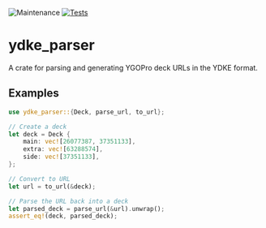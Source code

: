![Maintenance](https://img.shields.io/badge/maintenance-activly--developed-brightgreen.svg)
[![Tests](https://img.shields.io/github/actions/workflow/status/Satellaa/ydke_parser/miri.yml)](https://github.com/Satellaa/ydke_parser/actions)

# ydke_parser

A crate for parsing and generating YGOPro deck URLs in the YDKE format.

## Examples

```rust
use ydke_parser::{Deck, parse_url, to_url};

// Create a deck
let deck = Deck {
    main: vec![26077387, 37351133],
    extra: vec![63288574],
    side: vec![37351133],
};

// Convert to URL
let url = to_url(&deck);

// Parse the URL back into a deck
let parsed_deck = parse_url(&url).unwrap();
assert_eq!(deck, parsed_deck);
```

